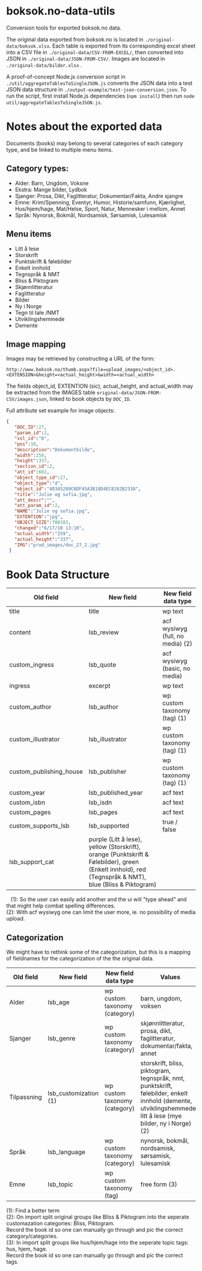 boksok.no-data-utils
====================

Conversion tools for exported boksok.no data.

The original data exported from boksok.no is located in ```./original-data/boksok.xlsx```. Each table is exported from its corresponding excel sheet into a CSV file in ```./original-data/CSV-FROM-EXCEL/```, then converted into JSON in ```./original-data/JSON-FROM-CSV/```. Images are located in ```./original-data/bilder.xlsx```
.

A proof-of-concept Node.js conversion script in ```./util/aggregateTablesToSingleJSON.js``` converts the JSON data into a test JSON data structure in ```./output-example/test-json-conversion.json```. To run the script, first install Node.js dependencies (```npm install```) then run ```node util/aggregateTablesToSingleJSON.js```.


# Notes about the exported data

Documents (books) may belong to several categories of each category type, and be linked to multiple menu items.

## Category types:

* Alder: Barn, Ungdom, Voksne
* Ekstra: Mange bilder, Lydbok
* Sjanger: Prosa, Dikt, Faglitteratur, Dokumentar/Fakta, Andre sjangre
* Emne: Krim/Spenning, Eventyr, Humor, Historie/samfunn, Kjærlighet, Hus/hjem/hage, Mat/Helse, Sport, Natur, Mennesker i mellom, Annet
* Språk: Nynorsk, Bokmål, Nordsamisk, Sørsamisk, Lulesamisk

## Menu items
* Litt å lese
* Storskrift
* Punktskrift & følebilder
* Enkelt innhold
* Tegnspråk & NMT
* Bliss & Piktogram
* Skjønnlitteratur
* Faglitteratur
* Bilder
* Ny i Norge
* Tegn til tale /NMT
* Utviklingshemmede
* Demente

## Image mapping

Images may be retrieved by constructing a URL of the form:

    http://www.boksok.no/thumb.aspx?file=upload_images/<object_id>.<EXTENSION>&height=<actual_height>&width=<actual_width>

 The fields object_id, EXTENTION (sic), actual_height, and actual_width may be extracted from the IMAGES table ```original-data/JSON-FROM-CSV/images.json```, linked to book objects by ```DOC_ID```.

 Full attribute set example for image objects:

 ```json
 {
    "DOC_ID":27,
    "param_id":2,
    "xsl_id":"0",
    "pos":10,
    "description":"Dokumentbilde",
    "width":259,
    "height":337,
    "section_id":2,
    "att_id":602,
    "object_type_id":27,
    "object_type":"d",
    "object_id":"40345289C0DF45A3B10D4EC8282B233A",
    "title":"Julie og sofia.jpg",
    "att_descr":"",
    "att_param_id":2,
    "NAME":"Julie og sofia.jpg",
    "EXTENTION":"jpg",
    "OBJECT_SIZE":708103,
    "changed":"6/17/10 13:10",
    "actual_width":"259",
    "actual_height":"337",
    "IMG":"prod_images/doc_27_2.jpg"
  }
  ```

# Book Data Structure

Old field | New field | New field data type
--- | --- | ---
title | title | wp text
content | lsb_review | acf wysiwyg (full, no media) (2)
custom_ingress | lsb_quote | acf wysiwyg (basic, no media)
ingress | excerpt | wp text
custom_author | lsb_author | wp custom taxonomy (tag) (1)
custom_illustrator | lsb_illustrator | wp custom taxonomy (tag) (1)
custom_publishing_house | lsb_publisher | wp custom taxonomy (tag) (1)
custom_year | lsb_published_year | acf text
custom_isbn | lsb_isdn | acf text
custom_pages | lsb_pages | acf text
custom_supports_lsb | lsb_supported | true / false
 | lsb_support_cat | purple (Litt å lese), yellow (Storskrift), orange (Punktskrift & Følebilder), green (Enkelt innhold), red (Tegnspråk & NMT), blue (Bliss & Piktogram)
  
(1): So the user can easily add another and the ui will "type ahead" and that might help combat spelling differences.  
(2): With acf wysiwyg one can limit the user more, ie. no possibility of media upload.  

## Categorization

We might have to rethink some of the categorization, but this is a mapping of fieldnames for the categorization of the the original data.

Old field | New field | New field data type | Values
--- | --- | --- | ---
Alder | lsb_age | wp custom taxonomy (category) | barn, ungdom, voksen
Sjanger | lsb_genre | wp custom taxonomy (category) | skjønnlitteratur, prosa, dikt, faglitteratur, dokumentar/fakta, annet
Tilpassning | lsb_customization (1) | wp custom taxonomy (category) | storskrift, bliss, piktogram, tegnspråk, nmt, punktskrift, følebilder, enkelt innhold (demente, utviklingshemmede), litt å lese (mye bilder, ny i Norge) (2)
Språk | lsb_language | wp custom taxonomy (category) | nynorsk, bokmål, nordsamisk, sørsamisk, lulesamisk
Emne | lsb_topic | wp custom taxonomy (tag) | free form (3)


(1): Find a better term  
(2): On import split original groups like Bliss & Piktogram into the seperate customazation categories: Bliss, Piktogram.  
     Record the book id so one can manually go through and pic the correct category/categories.  
(3): In import split groups like hus/hjem/hage into the seperate topic tags: hus, hjem, hage.  
     Record the book id so one can manually go through and pic the correct tags.

